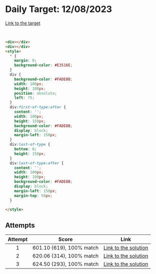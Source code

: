 # Daily Target: 12/08/2023

[Link to the target](https://cssbattle.dev/play/ZfMY6fK7bR97CcaverAc)

<!-- ![img](../images/target-solution/daily-target_2023-08-26.png) -->

<br>

```html
<div></div>
<div></div>
<style>
  * {
    margin: 0;
    background-color: #E3516E;
  }
  div {
    background-color: #FADE8B;
    width: 100px;
    height: 100px;
    position: absolute;
    left: 75;
  }
  div:first-of-type:after {
    content: '';
    width: 100px;
    height: 150px;
    background-color: #FADE8B;
    display: block;
    margin-left: 150px;
  }
  div:last-of-type {
    bottom: 0;
    height: 150px;
  }
  div:last-of-type:after {
    content: '';
    width: 100px;
    height: 100px;
    background-color: #FADE8B;
    display: block;
    margin-left: 150px;
    margin-top: 50px;
  }
  
</style>
```

## Attempts
| Attempt | Score | Link |
|:-:|:-:|:-:|
| 1 | 601.10 {619}, 100% match | [Link to the solution](../html/daily-target_2023-08-12_attempt-01.html) |
| 2 | 620.06 {314}, 100% match | [Link to the solution](../html/daily-target_2023-08-12_attempt-02.html) |
| 3 | 624.50 {293}, 100% match | [Link to the solution](../html/daily-target_2023-08-12_attempt-03.html) |